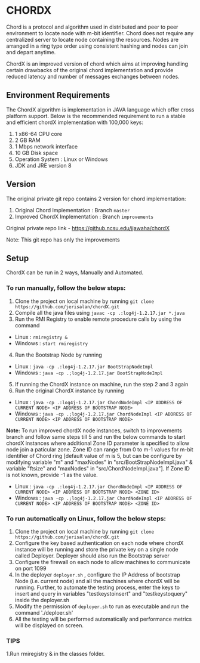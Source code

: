 # CHORDX
Chord is a protocol and algorithm used in distributed and peer to peer environment to locate node with m-bit identifier. Chord does not require any centralized server to locate node containing the resources. Nodes are arranged in a ring type order using consistent hashing and nodes can join and depart anytime.

ChordX is an improved version of chord which aims at improving handling certain drawbacks of the original chord implementation and provide reduced latency and number of messages exchanges between nodes.

## Environment Requirements
The ChordX algorithm is implementation in JAVA language which offer cross platform support. Below is the recommended requirement to run a stable and efficient chordX implementation with 100,000 keys:
1. 1 x86-64 CPU core
2. 2 GB RAM 
3. 1 Mbps network interface
4. 10 GB Disk space
5. Operation System : Linux or Windows
6. JDK and JRE version 8

## Version
The original private git repo contains 2 version for chord implementation:
1. Original Chord Implementation : Branch `master`
2. Improved ChordX Implementation : Branch `improvements`

Original private repo link - https://github.ncsu.edu/jjawaha/chordX

Note: This git repo has only the improvements

## Setup
ChordX can be run in 2 ways, Manually and Automated. 

### To run manually, follow the below steps:
1. Clone the project on local machine by running `git clone https://github.com/jerisalan/chordX.git`
2. Compile all the java files using `javac -cp .:log4j-1.2.17.jar *.java`
3. Run the RMI Registry to enable remote procedure calls by using the command 
* Linux : `rmiregistry &`
* Windows : `start rmiregistry`
4. Run the Bootstrap Node by running 
* Linux : `java -cp .:log4j-1.2.17.jar BootStrapNodeImpl`
* Windows : `java -cp .;log4j-1.2.17.jar BootStrapNodeImpl`
5. If running the ChordX instance on machine, run the step 2 and 3 again
6. Run the original ChordX instance by running
* Linux : `java -cp .:log4j-1.2.17.jar ChordNodeImpl <IP ADDRESS OF CURRENT NODE> <IP ADDRESS OF BOOTSTRAP NODE>`
* Windows : `java -cp .;log4j-1.2.17.jar ChordNodeImpl <IP ADDRESS OF CURRENT NODE> <IP ADDRESS OF BOOTSTRAP NODE>`

**Note:** To run improved chordX node instances, switch to improvements branch and follow same steps till 5 and run the below commands to start chordX instances where additional Zone ID parameter is specified to allow node join a paticular zone. Zone ID can range from 0 to m-1 values for m-bit identifier of Chord ring [default value of m is 5, but can be configure by modifying variable "m" and "maxNodes" in  "src/BootStrapNodeImpl.java" & variable "ftsize" and "maxNodes" in "src/ChordNodeImpl.java"]. If Zone ID is not known, provide -1 as the value.
* Linux : `java -cp .:log4j-1.2.17.jar ChordNodeImpl <IP ADDRESS OF CURRENT NODE> <IP ADDRESS OF BOOTSTRAP NODE> <ZONE ID>`
* Windows : `java -cp .;log4j-1.2.17.jar ChordNodeImpl <IP ADDRESS OF CURRENT NODE> <IP ADDRESS OF BOOTSTRAP NODE> <ZONE ID>`

### To run automatically on Linux, follow the below steps:
1. Clone the project on local machine by running `git clone https://github.com/jerisalan/chordX.git`
2. Configure the key based authentication on each node where chordX instance will be running and store the private key on a single node called Deployer. Deployer should also run the Bootstrap server
3. Configure the firewall on each node to allow machines to communicate on port 1099
4. In the deployer `deployer.sh` , configure the IP Address of bootstrap Node (i.e. current node) and all the machines where chordX will be running. Further, to automate the testing process, enter the keys to insert and query in variables "testkeystoinsert" and "testkeystoquery" inside the deployer.sh
5. Modify the permission of `deployer.sh` to run as executable and run the command './deploer.sh'
6. All the testing will be performed automatically and performance metrics will be displayed on screen.

### TIPS
1.Run rmiregistry & in the classes folder.